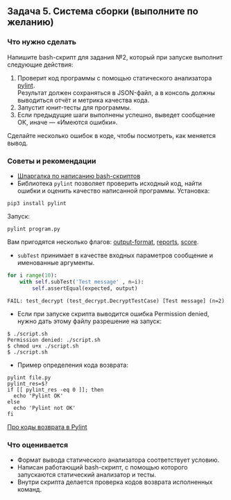 ## Задача 5. Система сборки (выполните по желанию)
### Что нужно сделать
Напишите bash-скрипт для задания №2, который при запуске выполнит следующие действия:

1. Проверит код программы с помощью статического анализатора [pylint](https://pylint.pycqa.org/en/latest/tutorial.html).<br>Результат должен сохраняться в JSON-файл, а в консоль должны выводиться отчёт и метрика качества кода.
2. Запустит юнит-тесты для программы.
3. Если предыдущие шаги выполнены успешно, выведет сообщение ОК, иначе — «Имеются ошибки».

Сделайте несколько ошибок в коде, чтобы посмотреть, как меняется вывод.

### Советы и рекомендации
- [Шпаргалка по написанию bash-скриптов](https://gist.github.com/Titiaiev/dcb7298389d1276b823bbc96e29f940d)
- Библиотека `pylint` позволяет проверить исходный код, найти ошибки и оценить качество написанной программы. Установка:

`pip3 install pylint`

Запуск:

`pylint program.py`

Вам пригодятся несколько флагов: [output-format](https://pylint.pycqa.org/en/latest/user_guide/usage/output.html?highlight=output-format#output-options), [reports](https://pylint.pycqa.org/en/latest/user_guide/usage/output.html#reports-section), [score](https://pylint.pycqa.org/en/latest/user_guide/usage/output.html#score-section).
- `subTest` принимает в качестве входных параметров сообщение и именованные аргументы.

```python
for i range(10):
    with self.subTest('Test message' , n=i):
        self.assertEqual(expected, output)
```
`FAIL: test_decrypt (test_decrypt.DecryptTestCase) [Test message] (n=2)`

- Если при запуске скрипта выводится ошибка Permission denied, нужно дать этому файлу разрешение на запуск:

```
$ ./script.sh
Permission denied: ./script.sh
$ chmod u+x ./script.sh
$ ./script.sh
```
- Пример определения кода возврата:

```shell
pylint file.py
pylint_res=$?
if [[ pylint_res -eq 0 ]]; then
  echo 'Pylint OK'
else
  echo 'Pylint not OK'
fi
```
[Про коды возврата в Pylint](https://pylint.pycqa.org/en/latest/user_guide/usage/run.html#exit-codes)
### Что оценивается
- Формат вывода статического анализатора соответствует условию.
- Написан работающий bash-скрипт, с помощью которого запускаются статический анализатор и тесты.
- Внутри скрипта делается проверка кодов возврата исполненных команд.
